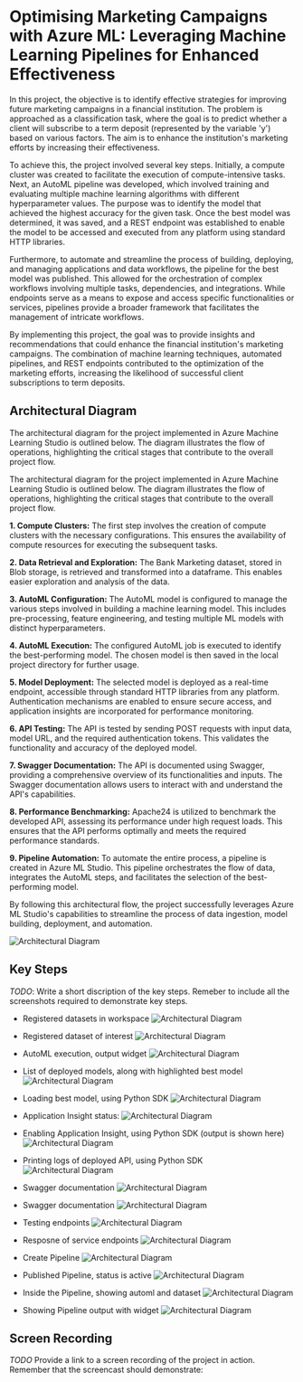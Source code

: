 # Optimising Marketing Campaigns with Azure ML: Leveraging Machine Learning Pipelines for Enhanced Effectiveness

In this project, the objective is to identify effective strategies for improving future marketing campaigns in a financial institution. The problem is approached as a classification task, where the goal is to predict whether a client will subscribe to a term deposit (represented by the variable 'y') based on various factors. The aim is to enhance the institution's marketing efforts by increasing their effectiveness.

To achieve this, the project involved several key steps. Initially, a compute cluster was created to facilitate the execution of compute-intensive tasks. Next, an AutoML pipeline was developed, which involved training and evaluating multiple machine learning algorithms with different hyperparameter values. The purpose was to identify the model that achieved the highest accuracy for the given task. Once the best model was determined, it was saved, and a REST endpoint was established to enable the model to be accessed and executed from any platform using standard HTTP libraries.

Furthermore, to automate and streamline the process of building, deploying, and managing applications and data workflows, the pipeline for the best model was published. This allowed for the orchestration of complex workflows involving multiple tasks, dependencies, and integrations. While endpoints serve as a means to expose and access specific functionalities or services, pipelines provide a broader framework that facilitates the management of intricate workflows.

By implementing this project, the goal was to provide insights and recommendations that could enhance the financial institution's marketing campaigns. The combination of machine learning techniques, automated pipelines, and REST endpoints contributed to the optimization of the marketing efforts, increasing the likelihood of successful client subscriptions to term deposits.

## Architectural Diagram
The architectural diagram for the project implemented in Azure Machine Learning Studio is outlined below. The diagram illustrates the flow of operations, highlighting the critical stages that contribute to the overall project flow.

The architectural diagram for the project implemented in Azure Machine Learning Studio is outlined below. The diagram illustrates the flow of operations, highlighting the critical stages that contribute to the overall project flow.

**1. Compute Clusters:** The first step involves the creation of compute clusters with the necessary configurations. This ensures the availability of compute resources for executing the subsequent tasks.

**2. Data Retrieval and Exploration:** The Bank Marketing dataset, stored in Blob storage, is retrieved and transformed into a dataframe. This enables easier exploration and analysis of the data.

**3. AutoML Configuration:** The AutoML model is configured to manage the various steps involved in building a machine learning model. This includes pre-processing, feature engineering, and testing multiple ML models with distinct hyperparameters.

**4. AutoML Execution:** The configured AutoML job is executed to identify the best-performing model. The chosen model is then saved in the local project directory for further usage.

**5. Model Deployment:** The selected model is deployed as a real-time endpoint, accessible through standard HTTP libraries from any platform. Authentication mechanisms are enabled to ensure secure access, and application insights are incorporated for performance monitoring.

**6. API Testing:** The API is tested by sending POST requests with input data, model URL, and the required authentication tokens. This validates the functionality and accuracy of the deployed model.

**7. Swagger Documentation:** The API is documented using Swagger, providing a comprehensive overview of its functionalities and inputs. The Swagger documentation allows users to interact with and understand the API's capabilities.

**8. Performance Benchmarking:** Apache24 is utilized to benchmark the developed API, assessing its performance under high request loads. This ensures that the API performs optimally and meets the required performance standards.

**9. Pipeline Automation:** To automate the entire process, a pipeline is created in Azure ML Studio. This pipeline orchestrates the flow of data, integrates the AutoML steps, and facilitates the selection of the best-performing model.


By following this architectural flow, the project successfully leverages Azure ML Studio's capabilities to streamline the process of data ingestion, model building, deployment, and automation.
 

![Architectural Diagram](./Images/Flowchart.jpg)


## Key Steps
*TODO*: Write a short discription of the key steps. Remeber to include all the screenshots required to demonstrate key steps. 

- Registered datasets in workspace
![Architectural Diagram](./Images/RegisteredDatasets_all.JPG)

- Registered dataset of interest
![Architectural Diagram](./Images/RegisteredDatasets.JPG)

- AutoML execution, output widget
![Architectural Diagram](./Images/Experiment_is_Completed.JPG)

- List of deployed models, along with highlighted best model
![Architectural Diagram](./Images/Best_model.JPG)

- Loading best model, using Python SDK
![Architectural Diagram](./Images/Best_model_2.JPG)


- Application Insight status:
![Architectural Diagram](./Images/Application_Insight_before.JPG)

- Enabling Application Insight, using Python SDK (output is shown here)
![Architectural Diagram](./Images/Application_Insight.JPG)


- Printing logs of deployed API, using Python SDK
![Architectural Diagram](./Images/logs_py_output.JPG)

- Swagger documentation
![Architectural Diagram](./Images/swagger.JPG)

- Swagger documentation
![Architectural Diagram](./Images/swagger2.JPG)

- Testing endpoints
![Architectural Diagram](./Images/endpoint.JPG)

- Resposne of service endpoints
![Architectural Diagram](./Images/endpoint_response.JPG)

- Create Pipeline
![Architectural Diagram](./Images/pipeline_1.JPG)

- Published Pipeline, status is active
![Architectural Diagram](./Images/pipeline_endpoint.JPG)

- Inside the Pipeline, showing automl and dataset
![Architectural Diagram](./Images/pipeline_with_dataset_Automl.JPG)

- Showing Pipeline output with widget
![Architectural Diagram](./Images/pipeline_widget.JPG)


## Screen Recording
*TODO* Provide a link to a screen recording of the project in action. Remember that the screencast should demonstrate:


